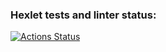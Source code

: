### Hexlet tests and linter status:
[![Actions Status](https://github.com/agsamkin/java-project-72/workflows/hexlet-check/badge.svg)](https://github.com/agsamkin/java-project-72/actions)